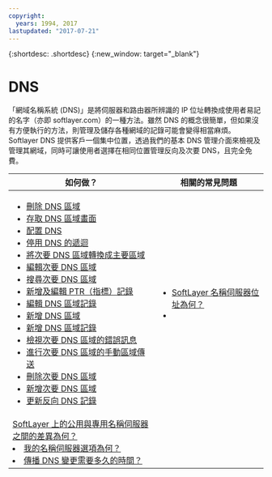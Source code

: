 ```yaml
---
copyright:
  years: 1994, 2017
lastupdated: "2017-07-21"
---
```


{:shortdesc: .shortdesc}
{:new_window: target="_blank"}

# DNS

「網域名稱系統 (DNS)」是將伺服器和路由器所辨識的 IP 位址轉換成使用者易記的名字（亦即 softlayer.com）的一種方法。雖然 DNS 的概念很簡單，但如果沒有方便執行的方法，則管理及儲存各種網域的記錄可能會變得相當麻煩。Softlayer DNS 提供客戶一個集中位置，透過我們的基本 DNS 管理介面來檢視及管理其網域，同時可讓使用者選擇在相同位置管理反向及次要 DNS，且完全免費。

|如何做？|相關的常見問題|
|---|---|
|<ul><li><a href="delete-dns-zone.html">刪除 DNS 區域</a></li><li><a href="access-dns-zones-screen.html">存取 DNS 區域畫面</a></li><li><a href="configure-dns.html">配置 DNS</a></li><li><a href="disable-recursion-dns.html">停用 DNS 的遞迴</a></li><li><a href="convert-secondary-dns-zone-primary-zone.html">將次要 DNS 區域轉換成主要區域</a></li><li><a href="edit-secondary-dns-zone.html">編輯次要 DNS 區域</a></li><li><a href="search-secondary-dns-zone.html">搜尋次要 DNS 區域</a></li><li><a href="add-and-edit-ptr-pointer-record.html">新增及編輯 PTR（指標）記錄</a></li><li><a href="edit-dns-zone-record.html">編輯 DNS 區域記錄</a></li><li><a href="add-dns-zone.html">新增 DNS 區域</a></li><li><a href="add-dns-zone-record.html">新增 DNS 區域記錄</a></li><li><a href="view-error-messages-secondary-dns-zone.html">檢視次要 DNS 區域的錯誤訊息</a></li><li><a href="make-manual-zone-transfer-secondary-dns-zone.html">進行次要 DNS 區域的手動區域傳送</a></li><li><a href="delete-secondary-dns-zone.html">刪除次要 DNS 區域</a></li><li><a href="add-secondary-dns-zone.html">新增次要 DNS 區域</a></li><li><a href="update-reverse-dns-record.html">更新反向 DNS 記錄</a></li></ul>|<ul><li><a href="dns-faqs.html#26">SoftLayer 名稱伺服器位址為何？</a></li><li>
<a href="dns-faqs.html#27">SoftLayer 上的公用與專用名稱伺服器之間的差異為何？</a></li><li><a href="dns-faqs.html#28">我的名稱伺服器選項為何？</a></li><li><a href="dns-faqs.html#29">傳播 DNS 變更需要多久的時間？</a></li></ul>|

